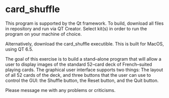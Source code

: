 # card_shuffle
This program is supported by the Qt framework. To build, download all files in repository and run via  QT Creator. Select kit(s) in order to run the program on your machine of choice.

Alternatively, download the card_shuffle executible. This is built for MacOS, using QT 6.5.

The goal of this exercise is to build a stand–alone program that will allow a user to display images of the standard 52–card deck of French–suited playing cards. The graphical user interface supports two things: The layout of all 52 cards of the deck, and three buttons that the user can use to control the GUI: the Shuffle button, the Reset button, and the Quit button.

Please message me with any problems or criticisms. 

